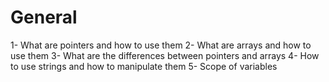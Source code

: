 # General
1- What are pointers and how to use them
2- What are arrays and how to use them
3- What are the differences between pointers and arrays
4- How to use strings and how to manipulate them
5- Scope of variables
